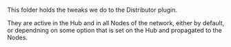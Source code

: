 This folder holds the tweaks we do to the Distributor plugin.

They are active in the Hub and in all Nodes of the network, either by default, or dependning on some option that is set on the Hub and propagated to the Nodes.